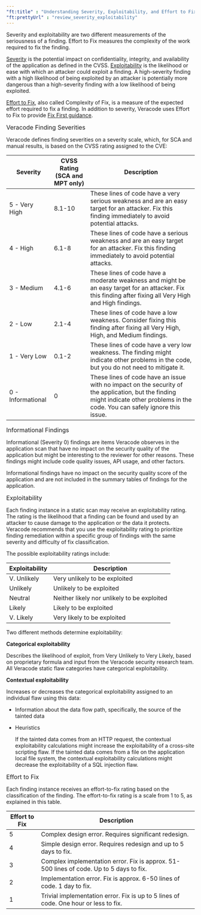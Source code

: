 ```yaml
---
"ft:title" : "Understanding Severity, Exploitability, and Effort to Fix"
"ft:prettyUrl" : "review_severity_exploitability"
---
```

Severity and exploitability are two different measurements of the seriousness of a finding. Effort to Fix measures the complexity of the work required to fix the finding.

[Severity](#severity) is the potential impact on confidentiality, integrity, and availability of the application as defined in the CVSS. [Exploitability](#exploitability) is the likelihood or ease with which an attacker could exploit a finding. A high-severity finding with a high likelihood of being exploited by an attacker is potentially more dangerous than a high-severity finding with a low likelihood of being exploited.

[Effort to Fix](#effort), also called Complexity of Fix, is a measure of the expected effort required to fix a finding. In addition to severity, Veracode uses Effort to Fix to provide [Fix First guidance](https://docs.veracode.com/r/review_remediationplan).

<a name ="severity"></a>
<p><span style="font-size: medium;">Veracode Finding Severities</span></p>

Veracode defines finding severities on a severity scale, which, for SCA and manual results, is based on the CVSS rating assigned to the CVE:

| Severity           | CVSS Rating \(SCA and MPT only\) | Description                                                                                                                                                                        |
|--------------------|----------------------------------|------------------------------------------------------------------------------------------------------------------------------------------------------------------------------------|
| 5 - Very High      | 8.1-10                           | These lines of code have a very serious weakness and are an easy target for an attacker. Fix this finding immediately to avoid potential attacks.                                  |
| 4 - High           | 6.1-8                            | These lines of code have a serious weakness and are an easy target for an attacker. Fix this finding immediately to avoid potential attacks.                                       |
| 3 - Medium         | 4.1-6                            | These lines of code have a moderate weakness and might be an easy target for an attacker. Fix this finding after fixing all Very High and High findings.                           |
| 2 - Low            | 2.1-4                            | These lines of code have a low weakness. Consider fixing this finding after fixing all Very High, High, and Medium findings.                                                       |
| 1 - Very Low       | 0.1-2                            | These lines of code have a very low weakness. The finding might indicate other problems in the code, but you do not need to mitigate it.                                           |
| 0 - Informational  | 0                                | These lines of code have an issue with no impact on the security of the application, but the finding might indicate other problems in the code. You can safely ignore this issue.  |


<p><span style="font-size: medium;">Informational Findings</span></p>

Informational \(Severity 0\) findings are items Veracode observes in the application scan that have no impact on the security quality of the application but might be interesting to the reviewer for other reasons. These findings might include code quality issues, API usage, and other factors.

Informational findings have no impact on the security quality score of the application and are not included in the summary tables of findings for the application.

<a name ="exploitability"></a>
<p><span style="font-size: medium;">Exploitability</span></p>

Each finding instance in a static scan may receive an exploitability rating. The rating is the likelihood that a finding can be found and used by an attacker to cause damage to the application or the data it protects. Veracode recommends that you use the exploitability rating to prioritize finding remediation within a specific group of findings with the same severity and difficulty of fix classification.

The possible exploitability ratings include:

|Exploitability|Description|
|--------------|-----------|
|V. Unlikely|Very unlikely to be exploited|
|Unlikely|Unlikely to be exploited|
|Neutral|Neither likely nor unlikely to be exploited|
|Likely|Likely to be exploited|
|V. Likely|Very likely to be exploited|

Two different methods determine exploitability:

**Categorical exploitability**

Describes the likelihood of exploit, from Very Unlikely to Very Likely, based on proprietary formula and input from the Veracode security research team. All Veracode static flaw categories have categorical exploitability.

**Contextual exploitability**

Increases or decreases the categorical exploitability assigned to an individual flaw using this data:

- Information about the data flow path, specifically, the source of the tainted data
- Heuristics

  If the tainted data comes from an HTTP request, the contextual exploitability calculations might increase the exploitability of a cross-site scripting flaw. If the tainted data comes from a file on the application local file system, the contextual exploitability calculations might decrease the exploitability of a SQL injection flaw.

<a name ="effort"></a>
<p><span style="font-size: medium;">Effort to Fix</span></p>

Each finding instance receives an effort-to-fix rating based on the classification of the finding. The effort-to-fix rating is a scale from 1 to 5, as explained in this table.

| Effort to Fix |Description|
|--------------|----------|
| 5            |Complex design error. Requires significant redesign.|
| 4            |Simple design error. Requires redesign and up to 5 days to fix.|
| 3            |Complex implementation error. Fix is approx. 51-500 lines of code. Up to 5 days to fix.|
| 2            |Implementation error. Fix is approx. 6-50 lines of code. 1 day to fix.|
| 1            |Trivial implementation error. Fix is up to 5 lines of code. One hour or less to fix.|

